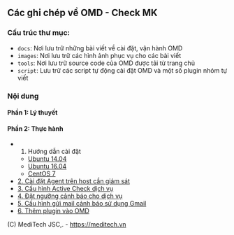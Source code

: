 ## Các ghi chép về OMD - Check MK

### Cấu trúc thư mục:

- `docs`: Nơi lưu trữ những bài viết về cài đặt, vận hành OMD
- `images`: Nơi lưu trữ các hình ảnh phục vụ cho các bài viết
- `tools`: Nơi lưu trữ source code của OMD được tải từ trang chủ
- `script`: Lưu trữ các script tự động cài đặt OMD và một số plugin nhóm tự viết

### Nội dung

#### Phần 1: Lý thuyết
 

#### Phần 2: Thực hành

- 1. Hướng dẫn cài đặt
	- [Ubuntu 14.04](docs/thuchanh-omd/1.3.Setup-OMD-U14.04.md)
	- [Ubuntu 16.04](docs/thuchanh-omd/1.2.Setup-OMD-U16.04.md)
	- [CentOS 7](docs/thuchanh-omd/1.1.Setup-OMD-CentOS7.md)
- [2. Cài đặt Agent trên host cần giám sát](docs/thuchanh-omd/2.Install-agent.md)
- [3. Cấu hình Active Check dịch vụ](docs/thuchanh-omd/3.Active-check.md)
- [4. Đặt ngưỡng cảnh báo cho dịch vụ](docs/thuchanh-omd/4.Set-threshold.md)
- [5. Cấu hình gửi mail cảnh báo sử dụng Gmail](docs/thuchanh-omd/5.Send-Noitify.md)
- [6. Thêm plugin vào OMD](docs/thuchanh-omd/6.Add-plugins.md)
 
(C) MediTech JSC,. - https://meditech.vn
